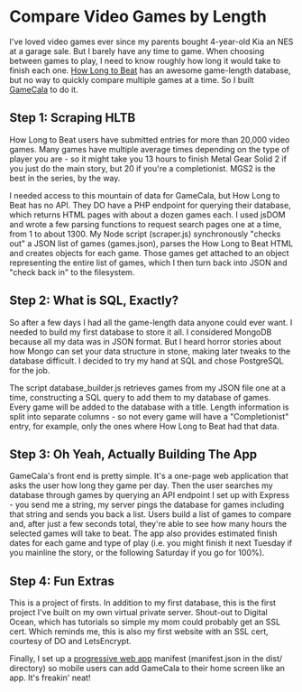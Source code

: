 # Compare Video Games by Length #

I've loved video games ever since my parents bought 4-year-old Kia an NES at a garage sale. But I barely have any time to game. When choosing between games to play, I need to know roughly how long it would take to finish each one. [How Long to Beat](http://howlongtobeat.com/) has an awesome game-length database, but no way to quickly compare multiple games at a time. So I built [GameCala](https://gamecala.com) to do it.

## Step 1: Scraping HLTB ##

How Long to Beat users have submitted entries for more than 20,000 video games. Many games have multiple average times depending on the type of player you are - so it might take you 13 hours to finish Metal Gear Solid 2 if you just do the main story, but 20 if you're a completionist. MGS2 is the best in the series, by the way.

I needed access to this mountain of data for GameCala, but How Long to Beat has no API. They DO have a PHP endpoint for querying their database, which returns HTML pages with about a dozen games each. I used jsDOM and wrote a few parsing functions to request search pages one at a time, from 1 to about 1300. My Node script (scraper.js) synchronously "checks out" a JSON list of games (games.json), parses the How Long to Beat HTML and creates objects for each game. Those games get attached to an object representing the entire list of games, which I then turn back into JSON and "check back in" to the filesystem.

## Step 2: What is SQL, Exactly? ##

So after a few days I had all the game-length data anyone could ever want. I needed to build my first database to store it all. I considered MongoDB because all my data was in JSON format. But I heard horror stories about how Mongo can set your data structure in stone, making later tweaks to the database difficult. I decided to try my hand at SQL and chose PostgreSQL for the job.

The script database_builder.js retrieves games from my JSON file one at a time, constructing a SQL query to add them to my database of games. Every game will be added to the database with a title. Length information is split into separate columns - so not every game will have a "Completionist" entry, for example, only the ones where How Long to Beat had that data.

## Step 3: Oh Yeah, Actually Building The App ##

GameCala's front end is pretty simple. It's a one-page web application that asks the user how long they game per day. Then the user searches my database through games by querying an API endpoint I set up with Express - you send me a string, my server pings the database for games including that string and sends you back a list. Users build a list of games to compare and, after just a few seconds total, they're able to see how many hours the selected games will take to beat. The app also provides estimated finish dates for each game and type of play (i.e. you might finish it next Tuesday if you mainline the story, or the following Saturday if you go for 100%).

## Step 4: Fun Extras ##

This is a project of firsts. In addition to my first database, this is the first project I've built on my own virtual private server. Shout-out to Digital Ocean, which has tutorials so simple my mom could probably get an SSL cert. Which reminds me, this is also my first website with an SSL cert, courtesy of DO and LetsEncrypt.

Finally, I set up a [progressive web app](https://developers.google.com/web/progressive-web-apps/) manifest (manifest.json in the dist/ directory) so mobile users can add GameCala to their home screen like an app. It's freakin' neat!
